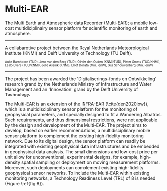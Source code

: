 # Multi-EAR

The Multi Earth and Atmospheric data Recorder (Multi-EAR); a mobile low-cost multidiciplinairy sensor platform for scientific monitoring of earth and atmosphere.

<hr/>

A collabarotive project between the Royal Netherlands Meteorological Institute (KNMI) and Delft University of Technology (TU Delft).

<sub><sup>Auke Barnhoorn (TUD), Jens van den Berg (TUD), Olivier den Ouden (KNMI/TUD), Pieter Smets (TUD/KNMI), Laslo Evers (TUD/KNMI), Jelle Assink (KNMI), Elliot Donata (Min. IenW), Gijs Schouwenberg (Min. IenW)</sup></sub>

<hr/>

The project has been awarded the 'Digitaliserings-fonds en Ontwikkeling' research grand by the Netherlands Ministry of Infrastructure and Water Management and an 'Innovation' grand by the Delft University of Technology. 

The Multi-EAR is an extension of the INFRA-EAR (\cite{den2020low}), which is a multidisciplinary sensor platform for the monitoring of geophysical parameters, and specially designed to fit a Wandering Albatros. Such requirements, and thus dimensional restrictions, were not applicable by the design and development of the Multi-EAR. The project aims to develop, based on earlier recommendations, a multidisciplinary mobile sensor platform to complement the existing high-fidelity monitoring network. Due to its digital design, the sensor platform can readily be integrated with existing geophysical data infrastructures and be embedded in geophysical data analysis. The small dimensions and low-cost price per unit allow for unconventional, experimental designs, for example, high-density spatial sampling or deployment on moving measurement platforms. Moreover, such deployments can complement existing high-fidelity geophysical sensor networks. To include the Multi-EAR within existing monitoring networks, a Technology Readiness Level (TRL) of 8 is needed (Figure \ref{fig:8}). 


